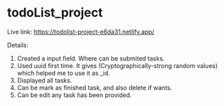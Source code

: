 # todoList_project
Live link: https://todolist-project-e6da31.netlify.app/

Details:
1. Created a input field. Where can be submited tasks.
2. Used uuid first time. It gives (Cryptographically-strong random values) which helped me to use it as _id.
3. Displayed all tasks.
4. Can be mark as finished task, and also delete if wants.
5. Can be edit any task has been provided.
